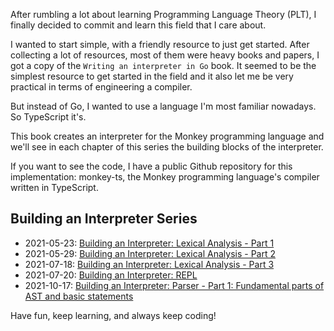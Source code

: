 After rumbling a lot about learning Programming Language Theory (PLT), I finally decided to commit and learn this field that I care about.

I wanted to start simple, with a friendly resource to just get started. After collecting a lot of resources, most of them were heavy books and papers, I got a copy of the `Writing an interpreter in Go` book. It seemed to be the simplest resource to get started in the field and it also let me be very practical in terms of engineering a compiler.

But instead of Go, I wanted to use a language I'm most familiar nowadays. So TypeScript it's.

This book creates an interpreter for the Monkey programming language and we'll see in each chapter of this series the building blocks of the interpreter.

If you want to see the code, I have a public Github repository for this implementation: monkey-ts, the Monkey programming language's compiler written in TypeScript.

## Building an Interpreter Series

- 2021-05-23: [Building an Interpreter: Lexical Analysis - Part 1](/series/building-an-interpreter/lexical-analysis-part-1)
- 2021-05-29: [Building an Interpreter: Lexical Analysis - Part 2](/series/building-an-interpreter/lexical-analysis-part-2)
- 2021-07-18: [Building an Interpreter: Lexical Analysis - Part 3](/series/building-an-interpreter/lexical-analysis-part-3)
- 2021-07-20: [Building an Interpreter: REPL](/series/building-an-interpreter/repl)
- 2021-10-17: [Building an Interpreter: Parser - Part 1: Fundamental parts of AST and basic statements](/series/building-an-interpreter/parser-part-1)

Have fun, keep learning, and always keep coding!
